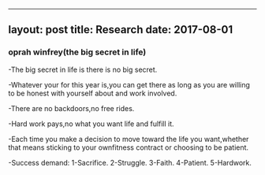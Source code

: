 
---
layout: post
title: Research
date: 2017-08-01
---

### oprah winfrey(the big secret in life)

-The big secret in life is  there is no big secret.

-Whatever your for this year is,you can get there as long as you are willing to be honest with yourself about and work involved.

-There are no backdoors,no free rides.

-Hard work pays,no what you want life and fulfill it.

-Each time you make a decision  to move toward the life you want,whether that means sticking to your ownfitness contract or choosing to be patient.

-Success demand:
1-Sacrifice.
2-Struggle.
3-Faith.
4-Patient.
5-Hardwork.		
			
			

			







 
